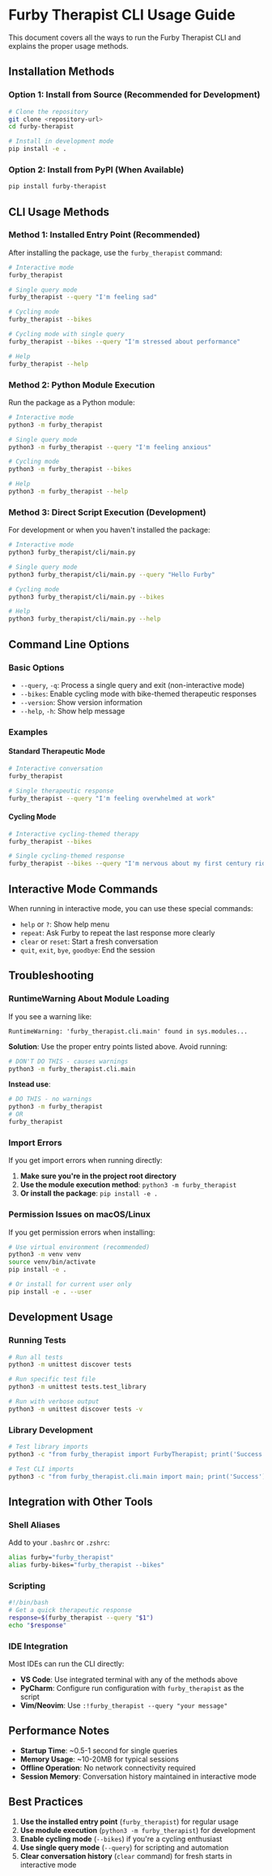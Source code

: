 # Furby Therapist CLI Usage Guide

This document covers all the ways to run the Furby Therapist CLI and explains the proper usage methods.

## Installation Methods

### Option 1: Install from Source (Recommended for Development)
```bash
# Clone the repository
git clone <repository-url>
cd furby-therapist

# Install in development mode
pip install -e .
```

### Option 2: Install from PyPI (When Available)
```bash
pip install furby-therapist
```

## CLI Usage Methods

### Method 1: Installed Entry Point (Recommended)
After installing the package, use the `furby_therapist` command:

```bash
# Interactive mode
furby_therapist

# Single query mode
furby_therapist --query "I'm feeling sad"

# Cycling mode
furby_therapist --bikes

# Cycling mode with single query
furby_therapist --bikes --query "I'm stressed about performance"

# Help
furby_therapist --help
```

### Method 2: Python Module Execution
Run the package as a Python module:

```bash
# Interactive mode
python3 -m furby_therapist

# Single query mode
python3 -m furby_therapist --query "I'm feeling anxious"

# Cycling mode
python3 -m furby_therapist --bikes

# Help
python3 -m furby_therapist --help
```

### Method 3: Direct Script Execution (Development)
For development or when you haven't installed the package:

```bash
# Interactive mode
python3 furby_therapist/cli/main.py

# Single query mode
python3 furby_therapist/cli/main.py --query "Hello Furby"

# Cycling mode
python3 furby_therapist/cli/main.py --bikes

# Help
python3 furby_therapist/cli/main.py --help
```

## Command Line Options

### Basic Options
- `--query`, `-q`: Process a single query and exit (non-interactive mode)
- `--bikes`: Enable cycling mode with bike-themed therapeutic responses
- `--version`: Show version information
- `--help`, `-h`: Show help message

### Examples

#### Standard Therapeutic Mode
```bash
# Interactive conversation
furby_therapist

# Single therapeutic response
furby_therapist --query "I'm feeling overwhelmed at work"
```

#### Cycling Mode
```bash
# Interactive cycling-themed therapy
furby_therapist --bikes

# Single cycling-themed response
furby_therapist --bikes --query "I'm nervous about my first century ride"
```

## Interactive Mode Commands

When running in interactive mode, you can use these special commands:

- `help` or `?`: Show help menu
- `repeat`: Ask Furby to repeat the last response more clearly
- `clear` or `reset`: Start a fresh conversation
- `quit`, `exit`, `bye`, `goodbye`: End the session

## Troubleshooting

### RuntimeWarning About Module Loading
If you see a warning like:
```
RuntimeWarning: 'furby_therapist.cli.main' found in sys.modules...
```

**Solution**: Use the proper entry points listed above. Avoid running:
```bash
# DON'T DO THIS - causes warnings
python3 -m furby_therapist.cli.main
```

**Instead use**:
```bash
# DO THIS - no warnings
python3 -m furby_therapist
# OR
furby_therapist
```

### Import Errors
If you get import errors when running directly:

1. **Make sure you're in the project root directory**
2. **Use the module execution method**: `python3 -m furby_therapist`
3. **Or install the package**: `pip install -e .`

### Permission Issues on macOS/Linux
If you get permission errors when installing:

```bash
# Use virtual environment (recommended)
python3 -m venv venv
source venv/bin/activate
pip install -e .

# Or install for current user only
pip install -e . --user
```

## Development Usage

### Running Tests
```bash
# Run all tests
python3 -m unittest discover tests

# Run specific test file
python3 -m unittest tests.test_library

# Run with verbose output
python3 -m unittest discover tests -v
```

### Library Development
```bash
# Test library imports
python3 -c "from furby_therapist import FurbyTherapist; print('Success')"

# Test CLI imports
python3 -c "from furby_therapist.cli.main import main; print('Success')"
```

## Integration with Other Tools

### Shell Aliases
Add to your `.bashrc` or `.zshrc`:
```bash
alias furby="furby_therapist"
alias furby-bikes="furby_therapist --bikes"
```

### Scripting
```bash
#!/bin/bash
# Get a quick therapeutic response
response=$(furby_therapist --query "$1")
echo "$response"
```

### IDE Integration
Most IDEs can run the CLI directly:
- **VS Code**: Use integrated terminal with any of the methods above
- **PyCharm**: Configure run configuration with `furby_therapist` as the script
- **Vim/Neovim**: Use `:!furby_therapist --query "your message"`

## Performance Notes

- **Startup Time**: ~0.5-1 second for single queries
- **Memory Usage**: ~10-20MB for typical sessions
- **Offline Operation**: No network connectivity required
- **Session Memory**: Conversation history maintained in interactive mode

## Best Practices

1. **Use the installed entry point** (`furby_therapist`) for regular usage
2. **Use module execution** (`python3 -m furby_therapist`) for development
3. **Enable cycling mode** (`--bikes`) if you're a cycling enthusiast
4. **Use single query mode** (`--query`) for scripting and automation
5. **Clear conversation history** (`clear` command) for fresh starts in interactive mode